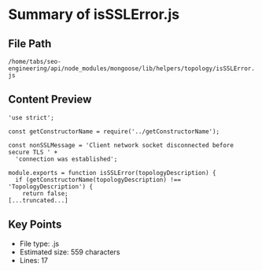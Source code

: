 # Summary of isSSLError.js
  
## File Path
`/home/tabs/seo-engineering/api/node_modules/mongoose/lib/helpers/topology/isSSLError.js`

## Content Preview
```
'use strict';

const getConstructorName = require('../getConstructorName');

const nonSSLMessage = 'Client network socket disconnected before secure TLS ' +
  'connection was established';

module.exports = function isSSLError(topologyDescription) {
  if (getConstructorName(topologyDescription) !== 'TopologyDescription') {
    return false;
[...truncated...]
```

## Key Points
- File type: .js
- Estimated size: 559 characters
- Lines: 17
